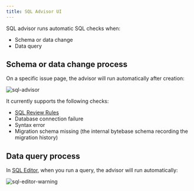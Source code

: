 ```yaml
---
title: SQL Advisor UI
---
```


SQL advisor runs automatic SQL checks when:

- Schema or data change
- Data query

## Schema or data change process

On a specific issue page, the advisor will run automatically after creation:

![sql-advisor](/content/docs/sql-review/schema-review-engine-mysql-use-innodb.webp)

It currently supports the following checks:

- [SQL Review Rules](/docs/sql-review/review-policy)
- Database connection failure
- Syntax error
- Migration schema missing (the internal bytebase schema recording the migration history)

## Data query process

In [SQL Editor](/docs/sql-editor/overview), when you run a query, the advisor will run automatically:

![sql-editor-warning](/content/docs/sql-review/sql-review-sql-editor-warning.webp)
